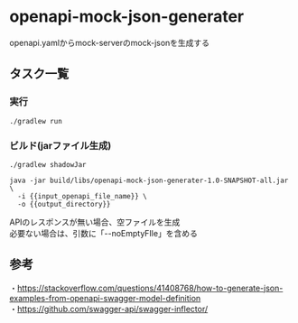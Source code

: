 # openapi-mock-json-generater
openapi.yamlからmock-serverのmock-jsonを生成する

## タスク一覧

### 実行

```
./gradlew run
```

### ビルド(jarファイル生成)

```
./gradlew shadowJar
```

```
java -jar build/libs/openapi-mock-json-generater-1.0-SNAPSHOT-all.jar \
  -i {{input_openapi_file_name}} \
  -o {{output_directory}}
```

APIのレスポンスが無い場合、空ファイルを生成  
必要ない場合は、引数に「--noEmptyFIle」を含める

## 参考

・https://stackoverflow.com/questions/41408768/how-to-generate-json-examples-from-openapi-swagger-model-definition  
・https://github.com/swagger-api/swagger-inflector/
